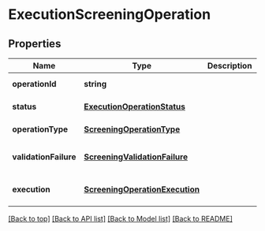 # ExecutionScreeningOperation

## Properties

|Name | Type | Description | Notes|
|------------ | ------------- | ------------- | -------------|
|**operationId** | **string** |  | [default to undefined]|
|**status** | [**ExecutionOperationStatus**](ExecutionOperationStatus.md) |  | [default to undefined]|
|**operationType** | [**ScreeningOperationType**](ScreeningOperationType.md) |  | [default to undefined]|
|**validationFailure** | [**ScreeningValidationFailure**](ScreeningValidationFailure.md) |  | [optional] [default to undefined]|
|**execution** | [**ScreeningOperationExecution**](ScreeningOperationExecution.md) |  | [optional] [default to undefined]|




[[Back to top]](#) [[Back to API list]](../../README.md#documentation-for-api-endpoints) [[Back to Model list]](../../README.md#documentation-for-models) [[Back to README]](../../README.md)
